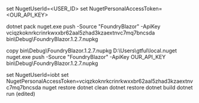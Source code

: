 set NugetUserId=<USER_ID>
set NugetPersonalAccessToken=<OUR_API_KEY>

dotnet pack
nuget.exe push -Source "FoundryBlazor" -ApiKey vciqzkoknrkcrinrkwxxbr62aal5zhad3kzaextnvc7mq7bncsda bin\Debug\FoundryBlazor.1.2.7.nupkg

copy bin\Debug\FoundryBlazor.1.2.7.nupkg D:\Users\gtful\local.nuget
nuget.exe push -Source "FoundryBlazor" -ApiKey OUR_API_KEY bin\Debug\FoundryBlazor.1.2.7.nupkg




set NugetUserId=iobt
set NugetPersonalAccessToken=vciqzkoknrkcrinrkwxxbr62aal5zhad3kzaextnvc7mq7bncsda
nuget restore
dotnet clean
dotnet restore
dotnet build
dotnet run (edited) 
